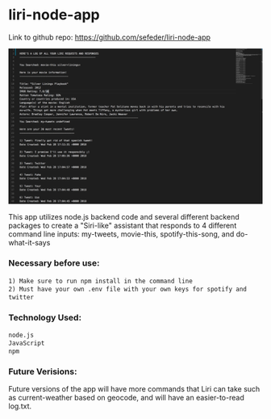 # liri-node-app

Link to github repo: https://github.com/sefeder/liri-node-app

![Screen Shot of Liri Node App](assets/images/LiriScreenShot.png)

This app utilizes node.js backend code and several different backend packages to create a "Siri-like" assistant that responds to 4 different command line inputs: my-tweets, movie-this, spotify-this-song, and do-what-it-says

### Necessary before use:
    1) Make sure to run npm install in the command line
    2) Must have your own .env file with your own keys for spotify and twitter

### Technology Used:

    node.js
    JavaScript
    npm

### Future Verisions:

Future versions of the app will have more commands that Liri can take such as current-weather based on geocode, and will have an easier-to-read log.txt.